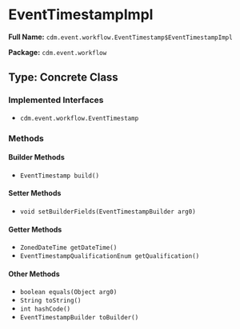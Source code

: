 # EventTimestampImpl

**Full Name:** `cdm.event.workflow.EventTimestamp$EventTimestampImpl`

**Package:** `cdm.event.workflow`

## Type: Concrete Class

### Implemented Interfaces

- `cdm.event.workflow.EventTimestamp`

### Methods

#### Builder Methods

- `EventTimestamp build()`

#### Setter Methods

- `void setBuilderFields(EventTimestampBuilder arg0)`

#### Getter Methods

- `ZonedDateTime getDateTime()`
- `EventTimestampQualificationEnum getQualification()`

#### Other Methods

- `boolean equals(Object arg0)`
- `String toString()`
- `int hashCode()`
- `EventTimestampBuilder toBuilder()`

